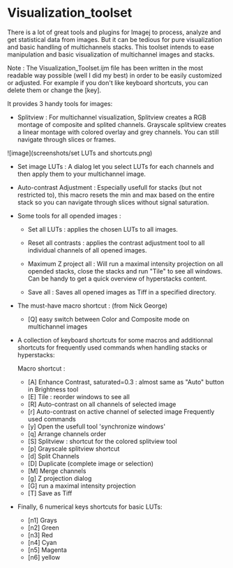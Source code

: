 # Visualization_toolset

There is a lot of great tools and plugins for Imagej to process, analyze and get statistical data from images. 
But it can be tedious for pure visualization and basic handling of multichannels stacks.
This toolset intends to ease manipulation and basic visualization of multichannel images and stacks.

Note : The Visualization_Toolset.ijm file has been written in the most
readable way possible (well I did my best) in order to be easily customized or adjusted.
For example if you don't like keyboard shortcuts, you can delete them or change the [key].

It provides 3 handy tools for images:

* Splitview :
	For multichannel visualization,
	Splitview creates a RGB montage of composite and splited channels.
	Grayscale splitview creates a linear montage with colored overlay and grey channels.
	You can still navigate through slices or frames.

![image](screenshots/set LUTs and shortcuts.png)

* Set image LUTs : 
	A dialog let you select LUTs for each channels and then apply them to your multichannel image.

* Auto-contrast Adjustment :
	Especially usefull for stacks (but not restricted to), this macro resets the min and max based on the entire stack so you can navigate through slices without signal saturation. 


* Some tools for all opended images :

	- Set all LUTs : applies the chosen LUTs to all images.
	
	- Reset all contrasts : applies the contrast adjustment tool to all individual channels of all opened images.
	
	- Maximum Z project all : Will run a maximal intensity projection on all opended stacks, close the  stacks and run "Tile" to see all windows.
	Can be handy to get a quick overview of hyperstacks content.
	
	- Save all : Saves all opened images as Tiff in a specified directory.

* The must-have macro shortcut : (from Nick George)
	- [Q] easy switch between Color and Composite mode on multichannel images

* A collection of keyboard shortcuts for some macros and additionnal shortcuts for frequently used commands when handling stacks or hyperstacks: 

	Macro shortcut :
	- [A] Enhance Contrast, saturated=0.3 : almost same as "Auto" button in Brightness tool
	- [E] Tile : reorder windows to see all
	- [R] Auto-contrast on all channels of selected image
	- [r] Auto-contrast on active channel of selected image
	Frequently used commands
	- [y] Open the usefull tool 'synchronize windows'
	- [q] Arrange channels order
	- [S] Splitview : shortcut for the colored splitview tool
	- [p] Grayscale splitview shortcut
	- [d] Split Channels
	- [D] Duplicate (complete image or selection)
	- [M] Merge channels
	- [g] Z projection dialog 
	- [G] run a maximal intensity projection
	- [T] Save as Tiff

* Finally, 6 numerical keys shortcuts for basic LUTs:
	- [n1]  Grays
	- [n2]  Green
	- [n3]  Red
	- [n4]  Cyan
	- [n5]  Magenta
	- [n6]  yellow

